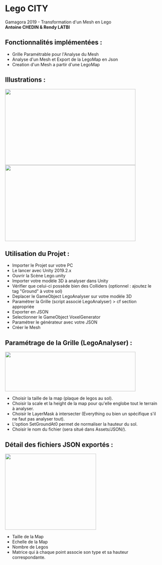 # Lego CITY
Gamagora 2019 - Transformation d'un Mesh en Lego<br>
**Antoine CHEDIN & Rendy LATBI**

## Fonctionnalités implémentées :
- Grille Paramétrable pour l'Analyse du Mesh
- Analyse d'un Mesh et Export de la LegoMap en Json
- Creation d'un Mesh a partir d'une LegoMap

## Illustrations : 
<img src="Assets/Img/Terrain.PNG" data-canonical-src="Assets/Img/Terrain.PNG" width="430" height="250" /> <img src="Assets/Img/Lego.PNG" data-canonical-src="Assets/Img/Lego.PNG" width="430" height="250" />

## Utilisation du Projet :
- Importer le Projet sur votre PC
- Le lancer avec Unity 2019.2.x
- Ouvrir la Scène Lego.unity
- Importer votre modèle 3D à analyser dans Unity
- Vérifier que celui-ci possède bien des Colliders (optionnel : ajoutez le tag "Ground" à votre sol)
- Deplacer le GameObject LegoAnalyser sur votre modèle 3D
- Paramétrer la Grille (script associé LegoAnalyser) > cf section appropriée
- Exporter en JSON
- Selectionner le GameObject VoxelGenerator
- Paramétrer le générateur avec votre JSON
- Créer le Mesh

## Paramétrage de la Grille (LegoAnalyser) :
<img src="Assets/Img/LegoAnalyser.PNG" data-canonical-src="Assets/Img/LegoAnalyser.PNG" width="430" height="130" /><br>
- Choisir la taille de la map (plaque de legos au sol).
- Choisir la scale et la height de la map pour qu'elle englobe tout le terrain à analyser.
- Choisir le LayerMask à intersecter (Everything ou bien un spécifique s'il ne faut pas analyser tout).
- L'option SetGroundAt0 permet de normaliser la hauteur du sol.
- Choisir le nom du fichier (sera situé dans Assets/JSON/).

## Détail des fichiers JSON exportés :
<img src="Assets/Img/JSON.PNG" data-canonical-src="Assets/Img/JSON.PNG" width="300" height="250" /><br>
- Taille de la Map
- Echelle de la Map
- Nombre de Legos
- Matrice qui à chaque point associe son type et sa hauteur correspondante.
